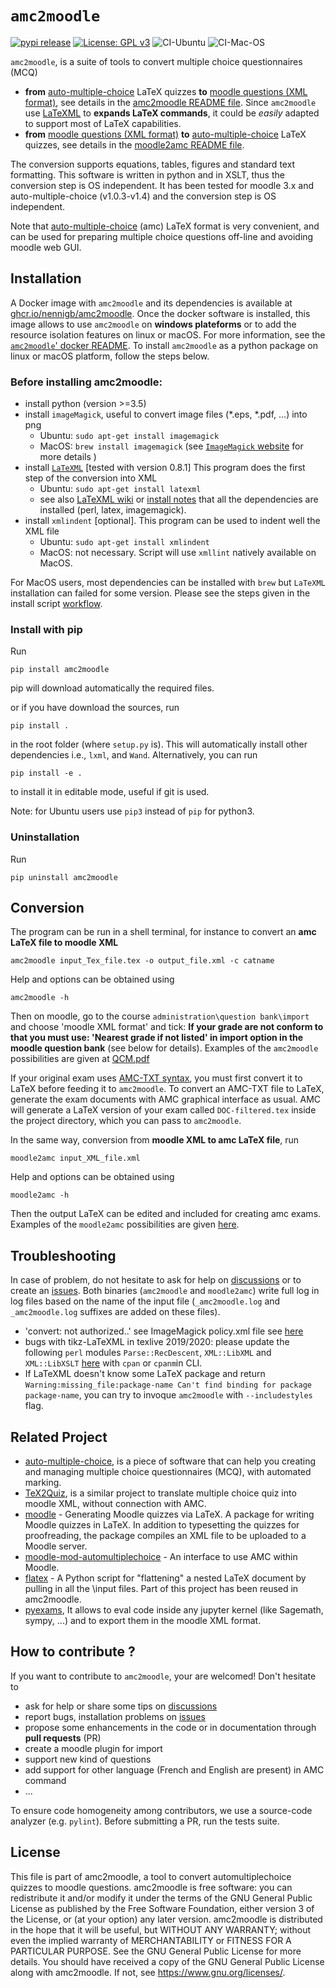 # `amc2moodle`
[![pypi release](https://img.shields.io/pypi/v/amc2moodle.svg)](https://pypi.org/project/amc2moodle/) [![License: GPL v3](https://img.shields.io/badge/License-GPLv3-blue.svg)](https://www.gnu.org/licenses/gpl-3.0) ![CI-Ubuntu](https://github.com/nennigb/amc2moodle/workflows/CI-Ubuntu/badge.svg)  ![CI-Mac-OS](https://github.com/nennigb/amc2moodle/workflows/CI-mac-os/badge.svg)

`amc2moodle`, is a suite of tools to convert multiple choice questionnaires (MCQ)
  - **from** [auto-multiple-choice](https://www.auto-multiple-choice.net) LaTeX quizzes **to** [moodle questions (XML format)](https://docs.moodle.org/38/en/Moodle_XML_format), see details in the [amc2moodle README file](amc2moodle/amc2moodle/README.md). Since `amc2moodle` use [LaTeXML](https://dlmf.nist.gov/LaTeXML/) to **expands LaTeX commands**, it could be _easily_ adapted to support most of LaTeX capabilities.
  - **from** [moodle questions (XML format)](https://docs.moodle.org/38/en/Moodle_XML_format) **to** [auto-multiple-choice](https://www.auto-multiple-choice.net) LaTeX quizzes, see details in the [moodle2amc README file](amc2moodle/moodle2amc/README.md).

The conversion supports equations, tables, figures and standard text formatting.
This software is written in python and in XSLT, thus the conversion step is OS independent. It has been tested for moodle 3.x and auto-multiple-choice (v1.0.3-v1.4) and the conversion step is OS independent.

Note that [auto-multiple-choice](https://www.auto-multiple-choice.net) (amc) LaTeX format is very convenient, and can be used for preparing multiple choice questions off-line and avoiding moodle web GUI.


## Installation

A Docker image with `amc2moodle` and its dependencies is available at [ghcr.io/nennigb/amc2moodle](https://ghcr.io/nennigb/amc2moodle).
Once the docker software is installed, this image allows to use `amc2moodle` on **windows plateforms** or to add the resource isolation features on linux or macOS. For more information, see the [`amc2moodle`' docker README](docker/README.md).
To install `amc2moodle` as a python package on linux or macOS platform, follow the steps below.

### Before installing amc2moodle:

  -  install python (version >=3.5)
  -  install `imageMagick`, useful to convert image files (*.eps, *.pdf, ...) into png
      - Ubuntu: `sudo apt-get install imagemagick`
      - MacOS: `brew install imagemagick` (see [`ImageMagick` website](https://imagemagick.org/script/download.php) for more details )
  -  install [`LaTeXML`](http://dlmf.nist.gov/LaTeXML) [tested with version 0.8.1] This program does the first step of the conversion into XML
      - Ubuntu: `sudo apt-get install latexml`
      - see also [LaTeXML wiki](https://github.com/brucemiller/LaTeXML/wiki/Installation-Guides) or [install notes](https://dlmf.nist.gov/LaTeXML/get.html) that all the dependencies are installed (perl, latex, imagemagick).
  -  install `xmlindent` [optional]. This program can be used to indent well the XML file
      - Ubuntu: `sudo apt-get install xmlindent`
      - MacOS: not necessary. Script will use `xmllint` natively available on MacOS.

For MacOS users, most dependencies can be installed with `brew` but `LaTeXML` installation can failed for some version. Please see the steps given in the install script [workflow](.github/workflows).


### Install with pip

Run
```
pip install amc2moodle
``` 
pip will download automatically the required files.

or if you have download the sources, run
```
pip install .
```
in the root folder (where `setup.py` is). This will automatically install other dependencies i.e., `lxml`, and `Wand`.
Alternatively, you can run
```
pip install -e .
```
to install it in editable mode, useful if git is used.

Note: for Ubuntu users use `pip3` instead of `pip` for python3.

### Uninstallation
Run 
```
pip uninstall amc2moodle
```

## Conversion
The program can be run in a shell terminal, for instance to convert an **amc LaTeX file to moodle XML**
```
amc2moodle input_Tex_file.tex -o output_file.xml -c catname
```
Help and options can be obtained using
```
amc2moodle -h
```
Then on moodle, go to the course `administration\question bank\import` and choose 'moodle XML format' and tick: **If your grade are not conform to that you must use: 'Nearest grade if not listed' in import option in the moodle question bank** (see below for details).
Examples of the `amc2moodle` possibilities are given at [QCM.pdf](./amc2moodle/amc2moodle/test/QCM.pdf)

If your original exam uses [AMC-TXT syntax](https://www.auto-multiple-choice.net/auto-multiple-choice.en/AMC-TXT.shtml), you must first convert it to LaTeX before feeding it to `amc2moodle`. To convert an AMC-TXT file to LaTeX, generate the exam documents with AMC graphical interface as usual. AMC will generate a LaTeX version of your exam called `DOC-filtered.tex` inside the project directory, which you can pass to `amc2moodle`.

In the same way, conversion from **moodle XML to amc LaTeX file**, run
```
moodle2amc input_XML_file.xml
```
Help and options can be obtained using
```
moodle2amc -h
```
Then the output LaTeX can be edited and included for creating amc exams. Examples of the `moodle2amc` possibilities are given [here](./amc2moodle/moodle2amc/test/moodle-bank-exemple.pdf).



## Troubleshooting
In case of problem, do not hesitate to ask for help on [discussions](https://github.com/nennigb/amc2moodle/discussions) or to create an [issues](https://github.com/nennigb/amc2moodle/issues). Both binaries (`amc2moodle` and `moodle2amc`) write full log in log files based on the name of the input file (`_amc2moodle.log` and `_amc2moodle.log` suffixes are added on these files).
  - 'convert: not authorized..' see ImageMagick policy.xml file see [here](https://stackoverflow.com/questions/52699608/wand-policy-error-error-constitute-c-readimage-412)
  - bugs with tikz-LaTeXML in texlive 2019/2020: please update the following `perl` modules `Parse::RecDescent`, `XML::LibXML` and `XML::LibXSLT` [here](https://github.com/brucemiller/LaTeXML/issues/1279) with `cpan` or `cpanm`in CLI.
  - If LaTeXML doesn't know some LaTeX package and return `Warning:missing_file:package-name Can't find binding for package package-name`, you can try to invoque `amc2moodle` with `--includestyles` flag.

## Related Project
  - [auto-multiple-choice](https://www.auto-multiple-choice.net),  is a piece of software that can help you creating and managing multiple choice questionnaires (MCQ), with automated marking.
  - [TeX2Quiz](https://github.com/hig3/tex2quiz), is a similar project to translate multiple choice quiz into moodle XML, without connection with AMC.
  - [moodle](https://www.ctan.org/pkg/moodle) - Generating Moodle quizzes via LaTeX. A package for writing Moodle quizzes in LaTeX. In addition to typesetting the quizzes for proofreading, the package compiles an XML file to be uploaded to a Moodle server.
  - [moodle-mod-automultiplechoice](https://github.com/UGA-DAPI/moodle-mod-automultiplechoice) - An interface to use AMC within Moodle.
  - [flatex](https://github.com/johnjosephhorton/flatex) - A Python script for "flattening" a nested LaTeX document by pulling in all the \input files. Part of this project has been reused in amc2moodle.
  - [pyexams](https://framagit.org/pang/pyexams),  It allows to eval code inside any jupyter kernel (like Sagemath, sympy, ...) and to export them in the moodle XML format.

## How to contribute ?
If you want to contribute to `amc2moodle`, your are welcomed! Don't hesitate to
  - ask for help or share some tips on [discussions](https://github.com/nennigb/amc2moodle/discussions)
  - report bugs, installation problems on [issues](https://github.com/nennigb/amc2moodle/issues)
  - propose some enhancements in the code or in documentation through **pull requests** (PR)
  - create a moodle plugin for import
  - support new kind of questions
  - add support for other language (French and English are present) in AMC command
  - ...

To ensure code homogeneity among contributors, we use a source-code analyzer (e.g. `pylint`).
Before submitting a PR, run the tests suite.

## License
This file is part of amc2moodle, a tool to convert automultiplechoice quizzes to moodle questions.
amc2moodle is free software: you can redistribute it and/or modify it under the terms of the GNU General Public License as published by the Free Software Foundation, either version 3 of the License, or (at your option) any later version.
amc2moodle is distributed in the hope that it will be useful, but WITHOUT ANY WARRANTY; without even the implied warranty of MERCHANTABILITY or FITNESS FOR A PARTICULAR PURPOSE.  See the GNU General Public License for more details.
You should have received a copy of the GNU General Public License along with amc2moodle.  If not, see <https://www.gnu.org/licenses/>.
